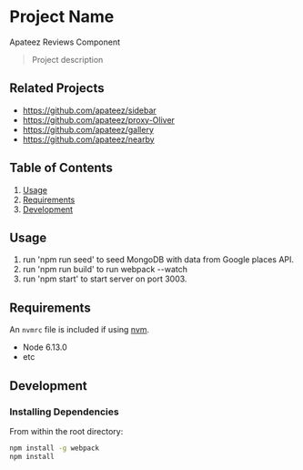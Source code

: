 # Project Name

Apateez Reviews Component

> Project description

## Related Projects

  - https://github.com/apateez/sidebar
  - https://github.com/apateez/proxy-Oliver
  - https://github.com/apateez/gallery
  - https://github.com/apateez/nearby

## Table of Contents

1. [Usage](#Usage)
1. [Requirements](#requirements)
1. [Development](#development)

## Usage

1) run 'npm run seed' to seed MongoDB with data from Google places API.
2) run 'npm run build' to run webpack --watch
3) run 'npm start' to start server on port 3003.




## Requirements

An `nvmrc` file is included if using [nvm](https://github.com/creationix/nvm).

- Node 6.13.0
- etc

## Development

### Installing Dependencies

From within the root directory:

```sh
npm install -g webpack
npm install
```
